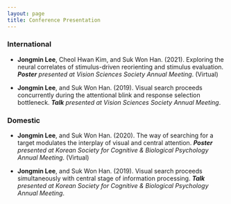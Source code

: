```yaml
---
layout: page
title: Conference Presentation
---
```



### International

- **Jongmin Lee**, Cheol Hwan Kim, and Suk Won Han. (2021). Exploring the neural correlates of stimulus-driven reorienting and stimulus evaluation. _**Poster** presented at Vision Sciences Society Annual Meeting_. (Virtual)

- **Jongmin Lee**, and Suk Won Han. (2019). Visual search proceeds concurrently during the attentional blink and response selection bottleneck. _**Talk** presented at Vision Sciences Society Annual Meeting_. 





### Domestic

- **Jongmin Lee**, and Suk Won Han. (2020). The way of searching for a target modulates the interplay of visual and central attention. _**Poster** presented at Korean Society for Cognitive & Biological Psychology Annual Meeting_. (Virtual)

- **Jongmin Lee**, and Suk Won Han. (2019). Visual search proceeds simultaneously with central stage of information processing. _**Talk** presented at Korean Society for Cognitive & Biological Psychology Annual Meeting_. 
